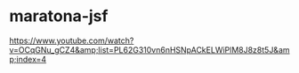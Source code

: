 # maratona-jsf
https://www.youtube.com/watch?v=OCqGNu_gCZ4&amp;list=PL62G310vn6nHSNpACkELWiPlM8J8z8t5J&amp;index=4
